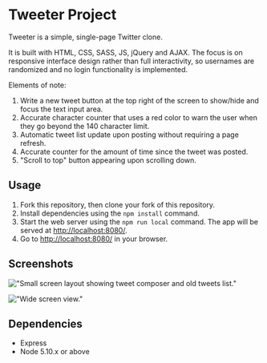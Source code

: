 # Tweeter Project

Tweeter is a simple, single-page Twitter clone.

It is built with HTML, CSS, SASS, JS, jQuery and AJAX. The focus is on responsive interface design rather than full interactivity, so usernames are randomized and no login functionality is implemented.

Elements of note:
1. Write a new tweet button at the top right of the screen to show/hide and focus the text input area.
1. Accurate character counter that uses a red color to warn the user when they go beyond the 140 character limit.
1. Automatic tweet list update upon posting without requiring a page refresh.
1. Accurate counter for the amount of time since the tweet was posted.
1. "Scroll to top" button appearing upon scrolling down.

## Usage

1. Fork this repository, then clone your fork of this repository.
2. Install dependencies using the `npm install` command.
3. Start the web server using the `npm run local` command. The app will be served at <http://localhost:8080/>.
4. Go to <http://localhost:8080/> in your browser.

## Screenshots
!["Small screen layout showing tweet composer and old tweets list."]()

!["Wide screen view."]()

## Dependencies

- Express
- Node 5.10.x or above
